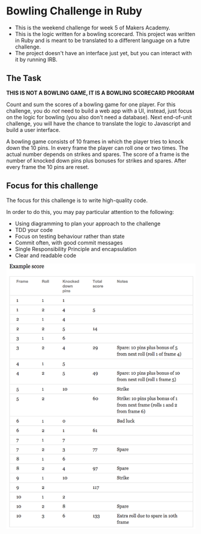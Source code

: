 Bowling Challenge in Ruby
=================

* This is the weekend challenge for week 5 of Makers Academy.
* This is the logic written for a bowling scorecard. This project was written in Ruby and is meant to be translated to a different language on a futre challenge.
* The project doesn't have an interface just yet, but you can interact with it by running IRB.

## The Task

**THIS IS NOT A BOWLING GAME, IT IS A BOWLING SCORECARD PROGRAM**

Count and sum the scores of a bowling game for one player. For this challenge, you do _not_ need to build a web app with a UI, instead, just focus on the logic for bowling (you also don't need a database). Next end-of-unit challenge, you will have the chance to translate the logic to Javascript and build a user interface.

A bowling game consists of 10 frames in which the player tries to knock down the 10 pins. In every frame the player can roll one or two times. The actual number depends on strikes and spares. The score of a frame is the number of knocked down pins plus bonuses for strikes and spares. After every frame the 10 pins are reset.

## Focus for this challenge
The focus for this challenge is to write high-quality code.

In order to do this, you may pay particular attention to the following:
* Using diagramming to plan your approach to the challenge
* TDD your code
* Focus on testing behaviour rather than state
* Commit often, with good commit messages
* Single Responsibility Principle and encapsulation
* Clear and readable code

![Ten Pin Score Example](images/example_ten_pin_scoring.png)
